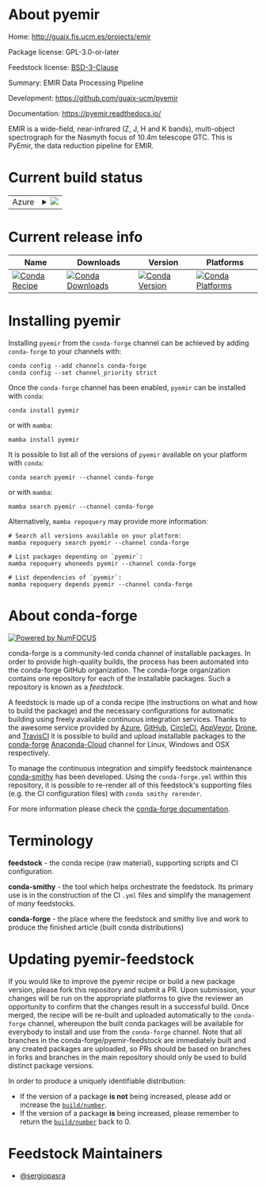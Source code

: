 About pyemir
============

Home: http://guaix.fis.ucm.es/projects/emir

Package license: GPL-3.0-or-later

Feedstock license: [BSD-3-Clause](https://github.com/conda-forge/pyemir-feedstock/blob/main/LICENSE.txt)

Summary: EMIR Data Processing Pipeline

Development: https://github.com/guaix-ucm/pyemir

Documentation: https://pyemir.readthedocs.io/

EMIR is a wide-field, near-infrared (Z, J, H and K bands), multi-object
spectrograph for the Nasmyth focus of 10.4m telescope GTC.
This is PyEmir, the data reduction pipeline for EMIR.


Current build status
====================


<table>
    
  <tr>
    <td>Azure</td>
    <td>
      <details>
        <summary>
          <a href="https://dev.azure.com/conda-forge/feedstock-builds/_build/latest?definitionId=3244&branchName=main">
            <img src="https://dev.azure.com/conda-forge/feedstock-builds/_apis/build/status/pyemir-feedstock?branchName=main">
          </a>
        </summary>
        <table>
          <thead><tr><th>Variant</th><th>Status</th></tr></thead>
          <tbody><tr>
              <td>linux_64_python3.10.____cpython</td>
              <td>
                <a href="https://dev.azure.com/conda-forge/feedstock-builds/_build/latest?definitionId=3244&branchName=main">
                  <img src="https://dev.azure.com/conda-forge/feedstock-builds/_apis/build/status/pyemir-feedstock?branchName=main&jobName=linux&configuration=linux_64_python3.10.____cpython" alt="variant">
                </a>
              </td>
            </tr><tr>
              <td>linux_64_python3.7.____cpython</td>
              <td>
                <a href="https://dev.azure.com/conda-forge/feedstock-builds/_build/latest?definitionId=3244&branchName=main">
                  <img src="https://dev.azure.com/conda-forge/feedstock-builds/_apis/build/status/pyemir-feedstock?branchName=main&jobName=linux&configuration=linux_64_python3.7.____cpython" alt="variant">
                </a>
              </td>
            </tr><tr>
              <td>linux_64_python3.8.____cpython</td>
              <td>
                <a href="https://dev.azure.com/conda-forge/feedstock-builds/_build/latest?definitionId=3244&branchName=main">
                  <img src="https://dev.azure.com/conda-forge/feedstock-builds/_apis/build/status/pyemir-feedstock?branchName=main&jobName=linux&configuration=linux_64_python3.8.____cpython" alt="variant">
                </a>
              </td>
            </tr><tr>
              <td>linux_64_python3.9.____cpython</td>
              <td>
                <a href="https://dev.azure.com/conda-forge/feedstock-builds/_build/latest?definitionId=3244&branchName=main">
                  <img src="https://dev.azure.com/conda-forge/feedstock-builds/_apis/build/status/pyemir-feedstock?branchName=main&jobName=linux&configuration=linux_64_python3.9.____cpython" alt="variant">
                </a>
              </td>
            </tr><tr>
              <td>osx_64_python3.10.____cpython</td>
              <td>
                <a href="https://dev.azure.com/conda-forge/feedstock-builds/_build/latest?definitionId=3244&branchName=main">
                  <img src="https://dev.azure.com/conda-forge/feedstock-builds/_apis/build/status/pyemir-feedstock?branchName=main&jobName=osx&configuration=osx_64_python3.10.____cpython" alt="variant">
                </a>
              </td>
            </tr><tr>
              <td>osx_64_python3.7.____cpython</td>
              <td>
                <a href="https://dev.azure.com/conda-forge/feedstock-builds/_build/latest?definitionId=3244&branchName=main">
                  <img src="https://dev.azure.com/conda-forge/feedstock-builds/_apis/build/status/pyemir-feedstock?branchName=main&jobName=osx&configuration=osx_64_python3.7.____cpython" alt="variant">
                </a>
              </td>
            </tr><tr>
              <td>osx_64_python3.8.____cpython</td>
              <td>
                <a href="https://dev.azure.com/conda-forge/feedstock-builds/_build/latest?definitionId=3244&branchName=main">
                  <img src="https://dev.azure.com/conda-forge/feedstock-builds/_apis/build/status/pyemir-feedstock?branchName=main&jobName=osx&configuration=osx_64_python3.8.____cpython" alt="variant">
                </a>
              </td>
            </tr><tr>
              <td>osx_64_python3.9.____cpython</td>
              <td>
                <a href="https://dev.azure.com/conda-forge/feedstock-builds/_build/latest?definitionId=3244&branchName=main">
                  <img src="https://dev.azure.com/conda-forge/feedstock-builds/_apis/build/status/pyemir-feedstock?branchName=main&jobName=osx&configuration=osx_64_python3.9.____cpython" alt="variant">
                </a>
              </td>
            </tr><tr>
              <td>win_64_python3.10.____cpython</td>
              <td>
                <a href="https://dev.azure.com/conda-forge/feedstock-builds/_build/latest?definitionId=3244&branchName=main">
                  <img src="https://dev.azure.com/conda-forge/feedstock-builds/_apis/build/status/pyemir-feedstock?branchName=main&jobName=win&configuration=win_64_python3.10.____cpython" alt="variant">
                </a>
              </td>
            </tr><tr>
              <td>win_64_python3.7.____cpython</td>
              <td>
                <a href="https://dev.azure.com/conda-forge/feedstock-builds/_build/latest?definitionId=3244&branchName=main">
                  <img src="https://dev.azure.com/conda-forge/feedstock-builds/_apis/build/status/pyemir-feedstock?branchName=main&jobName=win&configuration=win_64_python3.7.____cpython" alt="variant">
                </a>
              </td>
            </tr><tr>
              <td>win_64_python3.8.____cpython</td>
              <td>
                <a href="https://dev.azure.com/conda-forge/feedstock-builds/_build/latest?definitionId=3244&branchName=main">
                  <img src="https://dev.azure.com/conda-forge/feedstock-builds/_apis/build/status/pyemir-feedstock?branchName=main&jobName=win&configuration=win_64_python3.8.____cpython" alt="variant">
                </a>
              </td>
            </tr><tr>
              <td>win_64_python3.9.____cpython</td>
              <td>
                <a href="https://dev.azure.com/conda-forge/feedstock-builds/_build/latest?definitionId=3244&branchName=main">
                  <img src="https://dev.azure.com/conda-forge/feedstock-builds/_apis/build/status/pyemir-feedstock?branchName=main&jobName=win&configuration=win_64_python3.9.____cpython" alt="variant">
                </a>
              </td>
            </tr>
          </tbody>
        </table>
      </details>
    </td>
  </tr>
</table>

Current release info
====================

| Name | Downloads | Version | Platforms |
| --- | --- | --- | --- |
| [![Conda Recipe](https://img.shields.io/badge/recipe-pyemir-green.svg)](https://anaconda.org/conda-forge/pyemir) | [![Conda Downloads](https://img.shields.io/conda/dn/conda-forge/pyemir.svg)](https://anaconda.org/conda-forge/pyemir) | [![Conda Version](https://img.shields.io/conda/vn/conda-forge/pyemir.svg)](https://anaconda.org/conda-forge/pyemir) | [![Conda Platforms](https://img.shields.io/conda/pn/conda-forge/pyemir.svg)](https://anaconda.org/conda-forge/pyemir) |

Installing pyemir
=================

Installing `pyemir` from the `conda-forge` channel can be achieved by adding `conda-forge` to your channels with:

```
conda config --add channels conda-forge
conda config --set channel_priority strict
```

Once the `conda-forge` channel has been enabled, `pyemir` can be installed with `conda`:

```
conda install pyemir
```

or with `mamba`:

```
mamba install pyemir
```

It is possible to list all of the versions of `pyemir` available on your platform with `conda`:

```
conda search pyemir --channel conda-forge
```

or with `mamba`:

```
mamba search pyemir --channel conda-forge
```

Alternatively, `mamba repoquery` may provide more information:

```
# Search all versions available on your platform:
mamba repoquery search pyemir --channel conda-forge

# List packages depending on `pyemir`:
mamba repoquery whoneeds pyemir --channel conda-forge

# List dependencies of `pyemir`:
mamba repoquery depends pyemir --channel conda-forge
```


About conda-forge
=================

[![Powered by
NumFOCUS](https://img.shields.io/badge/powered%20by-NumFOCUS-orange.svg?style=flat&colorA=E1523D&colorB=007D8A)](https://numfocus.org)

conda-forge is a community-led conda channel of installable packages.
In order to provide high-quality builds, the process has been automated into the
conda-forge GitHub organization. The conda-forge organization contains one repository
for each of the installable packages. Such a repository is known as a *feedstock*.

A feedstock is made up of a conda recipe (the instructions on what and how to build
the package) and the necessary configurations for automatic building using freely
available continuous integration services. Thanks to the awesome service provided by
[Azure](https://azure.microsoft.com/en-us/services/devops/), [GitHub](https://github.com/),
[CircleCI](https://circleci.com/), [AppVeyor](https://www.appveyor.com/),
[Drone](https://cloud.drone.io/welcome), and [TravisCI](https://travis-ci.com/)
it is possible to build and upload installable packages to the
[conda-forge](https://anaconda.org/conda-forge) [Anaconda-Cloud](https://anaconda.org/)
channel for Linux, Windows and OSX respectively.

To manage the continuous integration and simplify feedstock maintenance
[conda-smithy](https://github.com/conda-forge/conda-smithy) has been developed.
Using the ``conda-forge.yml`` within this repository, it is possible to re-render all of
this feedstock's supporting files (e.g. the CI configuration files) with ``conda smithy rerender``.

For more information please check the [conda-forge documentation](https://conda-forge.org/docs/).

Terminology
===========

**feedstock** - the conda recipe (raw material), supporting scripts and CI configuration.

**conda-smithy** - the tool which helps orchestrate the feedstock.
                   Its primary use is in the construction of the CI ``.yml`` files
                   and simplify the management of *many* feedstocks.

**conda-forge** - the place where the feedstock and smithy live and work to
                  produce the finished article (built conda distributions)


Updating pyemir-feedstock
=========================

If you would like to improve the pyemir recipe or build a new
package version, please fork this repository and submit a PR. Upon submission,
your changes will be run on the appropriate platforms to give the reviewer an
opportunity to confirm that the changes result in a successful build. Once
merged, the recipe will be re-built and uploaded automatically to the
`conda-forge` channel, whereupon the built conda packages will be available for
everybody to install and use from the `conda-forge` channel.
Note that all branches in the conda-forge/pyemir-feedstock are
immediately built and any created packages are uploaded, so PRs should be based
on branches in forks and branches in the main repository should only be used to
build distinct package versions.

In order to produce a uniquely identifiable distribution:
 * If the version of a package **is not** being increased, please add or increase
   the [``build/number``](https://docs.conda.io/projects/conda-build/en/latest/resources/define-metadata.html#build-number-and-string).
 * If the version of a package **is** being increased, please remember to return
   the [``build/number``](https://docs.conda.io/projects/conda-build/en/latest/resources/define-metadata.html#build-number-and-string)
   back to 0.

Feedstock Maintainers
=====================

* [@sergiopasra](https://github.com/sergiopasra/)

